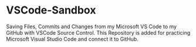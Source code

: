 # VSCode-Sandbox
Saving Files, Commits and Changes from my Microsoft VS Code to my GitHub with VSCode Source Control. This Repository is added for practicing Microsoft Visual Studio Code and connect it to GitHub.

